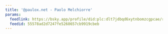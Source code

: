 ```yaml
---
title: '@paulox.net - Paolo Melchiorre'
params:
  feedlink: https://bsky.app/profile/did:plc:dlt7jdbqd6xytnbomzcgpcae/rss
  feedid: 55578ad2d7247fe5268657cb9919cbeb
---
```

